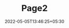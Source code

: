 ---
title: "Page2"
date: 2022-05-05T13:46:25+05:30
layout: "server-agri-no-response/page2"
pageNo: 2
---